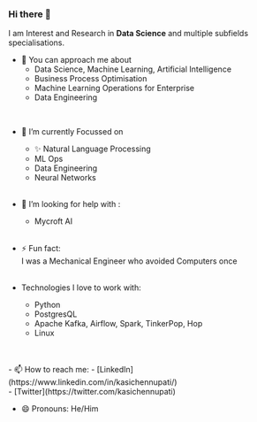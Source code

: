 ### Hi there 👋

I am Interest and Research in __Data Science__ and multiple subfields specialisations.

- 💬 You can approach me about 
  - Data Science, Machine Learning, Artificial Intelligence
  - Business Process Optimisation
  - Machine Learning Operations for Enterprise
  - Data Engineering

<br>

- 🌱 I’m currently Focussed on<br>
  - ✨ Natural Language Processing
  - ML Ops
  - Data Engineering
  - Neural Networks
<br><br>

- 🤔 I’m looking for help with :
  - Mycroft AI
<br><br>
- ⚡ Fun fact: <br>
I was a Mechanical Engineer who avoided Computers once
<br><br>
- Technologies I love to work with: <br>
  - Python
  - PostgresQL
  - Apache Kafka, Airflow, Spark, TinkerPop, Hop
  - Linux
<br>
<br>
- 📫 How to reach me: 
  - [LinkedIn](https://www.linkedin.com/in/kasichennupati/)<br>
  - [Twitter](https://twitter.com/kasichennupati)

- 😄 Pronouns: He/Him
<br>
<!--
**KasiChennupati/KasiChennupati** is a ✨ _special_ ✨ repository because its `README.md` (this file) appears on your GitHub profile.

Here are some ideas to get you started:

- 🔭 I’m currently working on 
 ...
- 👯 I’m looking to collaborate on ...
- 🤔 I’m looking for help with ...
- 💬 Ask me about 
- 📫 How to reach me: 
  You can reach out/ follow me on: 
  [Linked In](https://www.linkedin.com/in/kasichennupati/)
  
- 😄 Pronouns: He/Him
- ⚡ Fun fact: 
I'm a Mechanical Engineer 
-->
